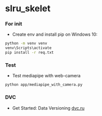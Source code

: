 # slru_skelet

### For init
- Create env and install pip on Windows 10:
```bash
python -m venv venv
venv\Scripts\activate
pip install -r req.txt
```
### Test
- Test mediapipe with web-camera
```bash
python app/mediapipe_with_camera.py
```
### DVC
- Get Started: Data Versioning [dvc.ru](https://dvc.org/doc/start/data-and-model-versioning)
